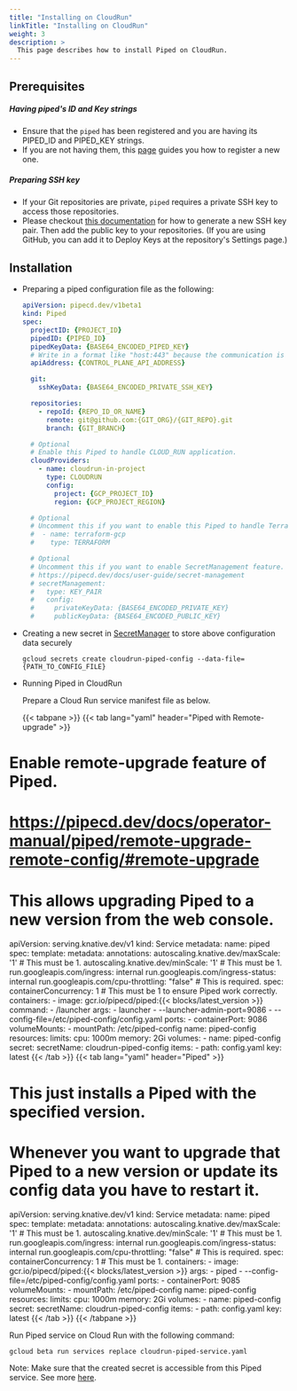 ```yaml
---
title: "Installing on CloudRun"
linkTitle: "Installing on CloudRun"
weight: 3
description: >
  This page describes how to install Piped on CloudRun.
---
```


## Prerequisites

##### Having piped's ID and Key strings
- Ensure that the `piped` has been registered and you are having its PIPED_ID and PIPED_KEY strings.
- If you are not having them, this [page](/docs/operator-manual/control-plane/registering-a-piped/) guides you how to register a new one.

##### Preparing SSH key
- If your Git repositories are private, `piped` requires a private SSH key to access those repositories.
- Please checkout [this documentation](https://help.github.com/en/github/authenticating-to-github/generating-a-new-ssh-key-and-adding-it-to-the-ssh-agent) for how to generate a new SSH key pair. Then add the public key to your repositories. (If you are using GitHub, you can add it to Deploy Keys at the repository's Settings page.)

## Installation

- Preparing a piped configuration file as the following:

  ``` yaml
  apiVersion: pipecd.dev/v1beta1
  kind: Piped
  spec:
    projectID: {PROJECT_ID}
    pipedID: {PIPED_ID}
    pipedKeyData: {BASE64_ENCODED_PIPED_KEY}
    # Write in a format like "host:443" because the communication is done via gRPC.
    apiAddress: {CONTROL_PLANE_API_ADDRESS}

    git:
      sshKeyData: {BASE64_ENCODED_PRIVATE_SSH_KEY}

    repositories:
      - repoId: {REPO_ID_OR_NAME}
        remote: git@github.com:{GIT_ORG}/{GIT_REPO}.git
        branch: {GIT_BRANCH}

    # Optional
    # Enable this Piped to handle CLOUD_RUN application.
    cloudProviders:
      - name: cloudrun-in-project
        type: CLOUDRUN
        config:
          project: {GCP_PROJECT_ID}
          region: {GCP_PROJECT_REGION}

    # Optional
    # Uncomment this if you want to enable this Piped to handle Terraform application.
    #  - name: terraform-gcp
    #    type: TERRAFORM

    # Optional
    # Uncomment this if you want to enable SecretManagement feature.
    # https://pipecd.dev/docs/user-guide/secret-management
    # secretManagement:
    #   type: KEY_PAIR
    #   config:
    #     privateKeyData: {BASE64_ENCODED_PRIVATE_KEY}
    #     publicKeyData: {BASE64_ENCODED_PUBLIC_KEY}
  ```

- Creating a new secret in [SecretManager](https://cloud.google.com/secret-manager/docs/creating-and-accessing-secrets) to store above configuration data securely

  ``` console
  gcloud secrets create cloudrun-piped-config --data-file={PATH_TO_CONFIG_FILE}
  ```

- Running Piped in CloudRun

  Prepare a Cloud Run service manifest file as below.

  {{< tabpane >}}
  {{< tab lang="yaml" header="Piped with Remote-upgrade" >}}
# Enable remote-upgrade feature of Piped.
# https://pipecd.dev/docs/operator-manual/piped/remote-upgrade-remote-config/#remote-upgrade
# This allows upgrading Piped to a new version from the web console.

apiVersion: serving.knative.dev/v1
kind: Service
metadata:
  name: piped
spec:
  template:
    metadata:
      annotations:
        autoscaling.knative.dev/maxScale: '1'           # This must be 1.
        autoscaling.knative.dev/minScale: '1'           # This must be 1.
        run.googleapis.com/ingress: internal
        run.googleapis.com/ingress-status: internal
        run.googleapis.com/cpu-throttling: "false"      # This is required.
    spec:
      containerConcurrency: 1                           # This must be 1 to ensure Piped work correctly.
      containers:
        - image: gcr.io/pipecd/piped:{{< blocks/latest_version >}}
          command:
            - /launcher
          args:
            - launcher
            - --launcher-admin-port=9086
            - --config-file=/etc/piped-config/config.yaml
          ports:
            - containerPort: 9086
          volumeMounts:
            - mountPath: /etc/piped-config
              name: piped-config
          resources:
            limits:
              cpu: 1000m
              memory: 2Gi
      volumes:
        - name: piped-config
          secret:
            secretName: cloudrun-piped-config
            items:
              - path: config.yaml
                key: latest
  {{< /tab >}}
  {{< tab lang="yaml" header="Piped" >}}
# This just installs a Piped with the specified version.
# Whenever you want to upgrade that Piped to a new version or update its config data you have to restart it.

apiVersion: serving.knative.dev/v1
kind: Service
metadata:
  name: piped
spec:
  template:
    metadata:
      annotations:
        autoscaling.knative.dev/maxScale: '1'           # This must be 1.
        autoscaling.knative.dev/minScale: '1'           # This must be 1.
        run.googleapis.com/ingress: internal
        run.googleapis.com/ingress-status: internal
        run.googleapis.com/cpu-throttling: "false"      # This is required.
    spec:
      containerConcurrency: 1                           # This must be 1.
      containers:
        - image: gcr.io/pipecd/piped:{{< blocks/latest_version >}}
          args:
            - piped
            - --config-file=/etc/piped-config/config.yaml
          ports:
            - containerPort: 9085
          volumeMounts:
            - mountPath: /etc/piped-config
              name: piped-config
          resources:
            limits:
              cpu: 1000m
              memory: 2Gi
      volumes:
        - name: piped-config
          secret:
            secretName: cloudrun-piped-config
            items:
              - path: config.yaml
                key: latest
  {{< /tab >}}
  {{< /tabpane >}}

  Run Piped service on Cloud Run with the following command:

  ``` console
  gcloud beta run services replace cloudrun-piped-service.yaml
  ```

  Note: Make sure that the created secret is accessible from this Piped service. See more [here](https://cloud.google.com/run/docs/configuring/secrets#access-secret).
